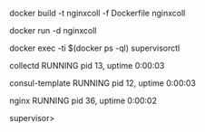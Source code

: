 
docker build -t nginxcoll -f Dockerfile nginxcoll

docker run -d nginxcoll 

docker exec -ti $(docker ps -ql) supervisorctl

collectd                         RUNNING    pid 13, uptime 0:00:03

consul-template                  RUNNING    pid 12, uptime 0:00:03

nginx                            RUNNING    pid 36, uptime 0:00:02

supervisor> 

